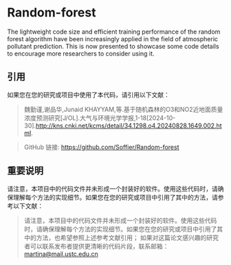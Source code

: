# Random-forest
The lightweight code size and efficient training performance of the random forest algorithm have been increasingly applied in the field of atmospheric pollutant prediction. This is now presented to showcase some code details to encourage more researchers to consider using it.
## 引用

如果您在您的研究或项目中使用了本代码，请引用以下文献：

>   魏勤谨,谢品华,Junaid KHAYYAM,等.基于随机森林的O3和NO2近地面质量浓度预测研究[J/OL].大气与环境光学学报,1-18[2024-10-30].http://kns.cnki.net/kcms/detail/34.1298.o4.20240828.1649.002.html.

> GitHub 链接: https://github.com/Soffier/Random-forest
## 重要说明

请注意，本项目中的代码文件并未形成一个封装好的软件。使用这些代码时，请确保理解每个方法的实现细节。如果您在您的研究或项目中引用了其中的方法，请参考以下文献：

>  请注意，本项目中的代码文件并未形成一个封装好的软件。使用这些代码时，请确保理解每个方法的实现细节。如果您在您的研究或项目中引用了其中的方法，也希望参照上述参考文献引用；
>  如果对这篇论文感兴趣的研究者可以联系发布者提供更清晰的代码片段，联系邮箱：martina@mail.ustc.edu.cn
 
 
